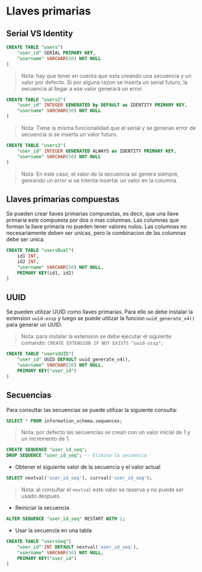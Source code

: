 # Llaves primarias

## Serial VS Identity


```sql
CREATE TABLE "users"(
    "user_id" SERIAL PRIMARY KEY,
    "username" VARCHAR(50) NOT NULL
)
```
> Nota: hay que tener en cuenta que esta creando una secuencia y un valor por defecto. Si por alguna razon se inserta un serial futuro, la secuencia al llegar a ese valor generará un error.


```sql
CREATE TABLE "users2"(
    "user_id" INTEGER GENERATED by DEFAULT as IDENTITY PRIMARY KEY,
    "username" VARCHAR(50) NOT NULL
)
```
> Nota: Tiene la misma funcionalidad que el serial y se generan error de secuencia si se inserta un valor futuro.

```sql
CREATE TABLE "users3"(
    "user_id" INTEGER GENERATED ALWAYS as IDENTITY PRIMARY KEY,
    "username" VARCHAR(50) NOT NULL
)
```
> Nota: En este caso, el valor de la secuencia se genera siempre, genrando un error si se intenta insertar un valor en la columna. 


## Llaves primarias compuestas

Se pueden crear llaves primarias compuestas, es decir, que una llave primaria este compuesta por dos o mas columnas. Las columnas que forman la llave primaria no pueden tener valores nulos. Las columnas no necesariamente deben ser unicas, pero la combinacion de las columnas debe ser unica.
    
```sql
CREATE TABLE "usersDual"(
    id1 INT,
    id2 INT,
    "username" VARCHAR(50) NOT NULL,
    PRIMARY KEY(id1, id2)
)
```

## UUID

Se pueden utilizar UUID como llaves primarias. Para ello se debe instalar la extension `uuid-ossp` y luego se puede utilizar la funcion `uuid_generate_v4()` para generar un UUID.

> Nota: para instalar la extension se debe ejecutar el siguiente comando: `CREATE EXTENSION IF NOT EXISTS "uuid-ossp";`
        
```sql
CREATE TABLE "usersUUID"(
    "user_id" UUID DEFAULT uuid_generate_v4(),
    "username" VARCHAR(50) NOT NULL,
    PRIMARY KEY("user_id")
)
```

## Secuencias

Para consultar las secuencias se puede utilizar la siguiente consulta:
```sql
SELECT * FROM information_schema.sequences;
```

>Nota: por defecto las secuencias se crean con un valor inicial de 1 y un incremento de 1.
```sql
CREATE SEQUENCE "user_id_seq";
DROP SEQUENCE "user_id_seq"; -- Elimina la secuencia
```

- Obtener el siguiente valor de la secuencia y el valor actual
```sql
SELECT nextval('user_id_seq'), currval('user_id_seq');
```
> Nota: al consultar el `nextval` este valor se reserva y no puede ser usado despues.

- Reiniciar la secuencia
```sql
ALTER SEQUENCE "user_id_seq" RESTART WITH 1;
```

- Usar la secuencia en una tabla
```sql
CREATE TABLE "usersSeq"(
    "user_id" INT DEFAULT nextval('user_id_seq'),
    "username" VARCHAR(50) NOT NULL,
    PRIMARY KEY("user_id")
)
```